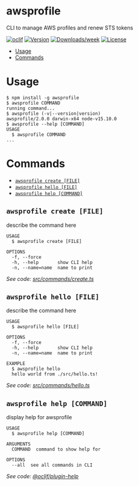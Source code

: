 awsprofile
==========

CLI to manage AWS profiles and renew STS tokens

[![oclif](https://img.shields.io/badge/cli-oclif-brightgreen.svg)](https://oclif.io)
[![Version](https://img.shields.io/npm/v/awsprofile.svg)](https://npmjs.org/package/awsprofile)
[![Downloads/week](https://img.shields.io/npm/dw/awsprofile.svg)](https://npmjs.org/package/awsprofile)
[![License](https://img.shields.io/npm/l/awsprofile.svg)](https://github.com/kheriox-technologies/awsprofile/blob/master/package.json)

<!-- toc -->
* [Usage](#usage)
* [Commands](#commands)
<!-- tocstop -->
# Usage
<!-- usage -->
```sh-session
$ npm install -g awsprofile
$ awsprofile COMMAND
running command...
$ awsprofile (-v|--version|version)
awsprofile/2.0.0 darwin-x64 node-v15.10.0
$ awsprofile --help [COMMAND]
USAGE
  $ awsprofile COMMAND
...
```
<!-- usagestop -->
# Commands
<!-- commands -->
* [`awsprofile create [FILE]`](#awsprofile-create-file)
* [`awsprofile hello [FILE]`](#awsprofile-hello-file)
* [`awsprofile help [COMMAND]`](#awsprofile-help-command)

## `awsprofile create [FILE]`

describe the command here

```
USAGE
  $ awsprofile create [FILE]

OPTIONS
  -f, --force
  -h, --help       show CLI help
  -n, --name=name  name to print
```

_See code: [src/commands/create.ts](https://github.com/kheriox-technologies/awsprofile/blob/v2.0.0/src/commands/create.ts)_

## `awsprofile hello [FILE]`

describe the command here

```
USAGE
  $ awsprofile hello [FILE]

OPTIONS
  -f, --force
  -h, --help       show CLI help
  -n, --name=name  name to print

EXAMPLE
  $ awsprofile hello
  hello world from ./src/hello.ts!
```

_See code: [src/commands/hello.ts](https://github.com/kheriox-technologies/awsprofile/blob/v2.0.0/src/commands/hello.ts)_

## `awsprofile help [COMMAND]`

display help for awsprofile

```
USAGE
  $ awsprofile help [COMMAND]

ARGUMENTS
  COMMAND  command to show help for

OPTIONS
  --all  see all commands in CLI
```

_See code: [@oclif/plugin-help](https://github.com/oclif/plugin-help/blob/v3.2.2/src/commands/help.ts)_
<!-- commandsstop -->
